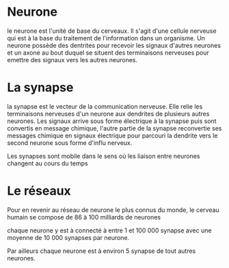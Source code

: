 # Neurone

le neurone est l'unité de base du cerveaux. Il s'agit d'une cellule nerveuse qui
est à la base du traitement de l'information dans un organisme. Un neurone
possède des dentrites pour recevoir les signaux d'autres neurones et un axone au
bout duquel se situent des terminaisons nerveuses pour emettre des signaux vers
les autres neurones.

# La synapse

la synapse est le vecteur de la communication nerveuse. Elle relie les
terminaisons nerveuses d'un neurone aux dendrites de plusieurs autres
neurones. Les signaux arrive sous forme électrique à la synapse puis sont
convertis en message chimique, l'autre partie de la synapse reconvertie ses
messages chimique en signaux électrique pour parcouri la dendrite vers le
second neurone sous forme d'influ nerveux.

Les synapses sont mobile dans le sens où les liaison entre neurones changent au
cours du temps

# Le réseaux

Pour en revenir au réseau de neurone le plus connus du monde, le cerveau humain
se compose de 86 à 100 milliards de neurones

chaque neurone y est à connecté à entre 1 et 100 000 synapse avec une moyenne de
10 000 synapses par neurone.

Par ailleurs chaque neurone est à environ 5 synapse de tout autres neurones.
